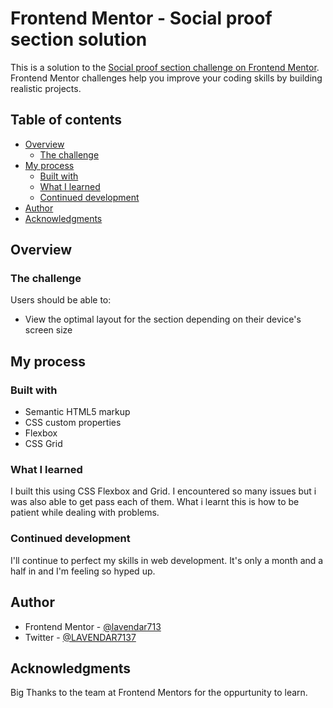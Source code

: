 # Frontend Mentor - Social proof section solution

This is a solution to the [Social proof section challenge on Frontend Mentor](https://www.frontendmentor.io/challenges/social-proof-section-6e0qTv_bA). Frontend Mentor challenges help you improve your coding skills by building realistic projects. 

## Table of contents

- [Overview](#overview)
  - [The challenge](#the-challenge)
- [My process](#my-process)
  - [Built with](#built-with)
  - [What I learned](#what-i-learned)
  - [Continued development](#continued-development)
- [Author](#author)
- [Acknowledgments](#acknowledgments)


## Overview

### The challenge

Users should be able to:

- View the optimal layout for the section depending on their device's screen size

## My process

### Built with

- Semantic HTML5 markup
- CSS custom properties
- Flexbox
- CSS Grid

### What I learned

I built this using CSS Flexbox and Grid. I encountered so many issues but i was also able to get pass each of them. What i learnt this is how to be patient while dealing with problems.

### Continued development

I'll continue to perfect my skills in web development. It's only a month and a half in and I'm feeling so hyped up.

## Author

- Frontend Mentor - [@lavendar713](https://www.frontendmentor.io/profile/lavendar713)
- Twitter - [@LAVENDAR7137](https://www.twitter.com/LAVENDAR7137)

## Acknowledgments

Big Thanks to the team at Frontend Mentors for the oppurtunity to learn.